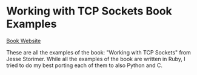 # Working with TCP Sockets Book Examples #

[Book Website](http://www.jstorimer.com/products/working-with-tcp-sockets)

These are all the examples of the book: "Working with TCP Sockets" from Jesse Storimer.
While all the examples of the book are written in Ruby, I tried to do my best porting each of them to also Python and C.
